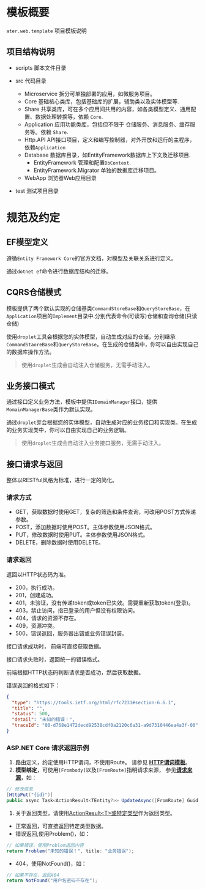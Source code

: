 # 模板概要

`ater.web.template` 项目模板说明

## 项目结构说明

- scripts 脚本文件目录
- src 代码目录
  - Microservice 拆分可单独部署的应用，如微服务项目。
  - Core 基础核心类库，包括基础库的扩展，辅助类以及实体模型等.
  - Share 共享类库，可在多个应用间共用的内容，如各类模型定义、通用配置、数据处理转换等，依赖 `Core`.
  - Application 应用功能类库，包括但不限于 仓储服务、消息服务、缓存服务等。依赖 `Share`.
  - Http.API API接口项目，定义和编写控制器，对外开放和运行的主程序，依赖`Application`
  - Database 数据库目录，如EntityFramework数据库上下文及迁移项目.
    - EntityFramework 管理和配置`DbContext`.
    - EntityFramework.Migrator 单独的数据库迁移项目。
  - WebApp 浏览器Web应用目录

- test 测试项目目录

# 规范及约定

## EF模型定义

遵循`Entity Framework Core`的官方文档，对模型及关联关系进行定义。

通过`dotnet ef`命令进行数据库结构的迁移。

## CQRS仓储模式

模板提供了两个默认实现的仓储基类`CommandStoreBase`和`QueryStoreBase`，在`Application`项目的`Implement`目录中.分别代表命令(可读写)仓储和查询仓储(只读仓储)

使用`droplet`工具会根据您的实体模型，自动生成对应的仓储，分别继承`CommandStaoreBase`和`QueryStoreBase`。在生成的仓储类中，你可以自由实现自己的数据库操作方法。

>使用`droplet`生成会自动注入仓储服务，无需手动注入。
>
## 业务接口模式

通过接口定义业务方法，模板中提供`IDomainManager`接口，提供`MomainManagerBase`类作为默认实现。

通过`droplet`芽会根据您的实体模型，自动生成对应的业务接口和实现类。在生成的业务实现类中，你可以自由实现自己的业务逻辑。

>使用`droplet`生成会自动注入业务接口服务，无需手动注入。

## 接口请求与返回

整体以RESTful风格为标准，进行一定的简化。

### 请求方式

- GET，获取数据时使用GET，复杂的筛选和条件查询，可改用POST方式传递参数。
- POST，添加数据时使用POST。主体参数使用JSON格式。
- PUT，修改数据时使用PUT。主体参数使用JSON格式。
- DELETE，删除数据时使用DELETE。

### 请求返回

返回以HTTP状态码为准。

- 200，执行成功。
- 201，创建成功。
- 401，未验证，没有传递token或token已失效。需要重新获取token(登录)。
- 403，禁止访问，指已登录的用户但没有权限访问。
- 404，请求的资源不存在。
- 409，资源冲突。
- 500，错误返回，服务器出错或业务错误封装。

接口请求成功时， 前端可直接获取数据。

接口请求失败时，返回统一的错误格式。

前端根据HTTP状态码判断请求是否成功，然后获取数据。

错误返回的格式如下：

```json
{
  "type": "https://tools.ietf.org/html/rfc7231#section-6.6.1",
  "title": "",
  "status": 500,
  "detail": "未知的错误！",
  "traceId": "00-d768e1472decd92538cdf0a2120c6a31-a9d7310446ea4a3f-00"
}
```

### ASP.NET Core 请求返回示例

1. 路由定义，约定使用HTTP谓词，不使用Route。
请参见 [**HTTP谓词模板**](https://docs.microsoft.com/aspnet/core/mvc/controllers/routing?view=aspnetcore-6.0#http-verb-templates)。
2. **模型绑定**，可使用`[Frombody]`以及`[FromRoute]`指明请求来源，
参见[**请求来源**](https://docs.microsoft.com/aspnet/core/mvc/models/model-binding?view=aspnetcore-6.0#sources)，如：

```csharp
// 修改信息
[HttpPut("{id}")]
public async Task<ActionResult<TEntity?>> UpdateAsync([FromRoute] Guid id, TUpdate form)
```

1. 关于返回类型，请使用[ActionResult&#60;T&#62;或特定类型](https://docs.microsoft.com/aspnet/core/web-api/action-return-types?view=aspnetcore-6.0#actionresult-vs-iactionresult)作为返回类型。

- 正常返回，可直接返回特定类型数据。
- 错误返回,使用Problem()，如：

```csharp
// 如果错误，使用Problem返回内容
return Problem("未知的错误！", title: "业务错误");
```

- 404，使用NotFound()，如：

```csharp
// 如果不存在，返回404
return NotFound("用户名密码不存在");
```
